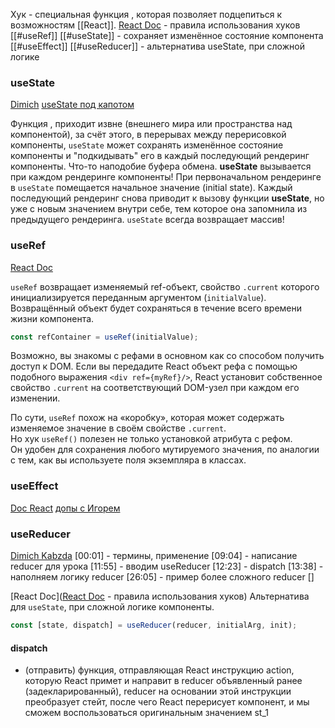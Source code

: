 Хук - специальная функция , которая позволяет подцепиться к возможностям [[React]]. 
[React Doc](https://ru.reactjs.org/docs/hooks-rules.html) - правила использования хуков
[[#useRef]]
[[#useState]] - сохраняет изменённое состояние компонента
[[#useEffect]]
[[#useReducer]] - альтернатива useState, при сложной логике

### useState
[Dimich](https://www.youtube.com/watch?v=XYDfAKQLchk&ab_channel=IT-KAMASUTRA)
[useState под капотом](https://youtu.be/xRe0hbu6qJw)

Функция , приходит извне (внешнего мира или пространства над компонентой), за счёт этого, в перерывах между перерисовкой компоненты, `useState` может сохранять изменённое состояние компоненты и  "подкидывать" его в каждый последующий рендеринг компоненты.
Что-то наподобие буфера обмена.
<b> useState</b> вызывается при каждом рендеринге компоненты!
При первоначальном рендеринге в `useState` помещается начальное значение (initial state). Каждый последующий рендеринг снова приводит к вызову функции <b> useState</b>, но уже с новым значением внутри себе, тем которое она запомнила из предыдущего рендеринга.
`useState` всегда возвращает массив!

### useRef
[React Doc](https://ru.reactjs.org/docs/hooks-reference.html#useref)

`useRef` возвращает изменяемый ref-объект, свойство `.current` которого инициализируется переданным аргументом (`initialValue`). Возвращённый объект будет сохраняться в течение всего времени жизни компонента.
```ts
const refContainer = useRef(initialValue);
```
Возможно, вы знакомы с рефами в основном как со способом получить доступ к DOM. Если вы передадите React объект рефа с помощью подобного выражения `<div ref={myRef}/>`, React установит собственное свойство `.current` на соответствующий DOM-узел при каждом его изменении.

По сути, `useRef` похож на «коробку», которая может содержать изменяемое значение в своём свойстве `.current`.
Но хук `useRef()` полезен не только установкой атрибута с рефом. Он удобен для сохранения любого мутируемого значения, по аналогии с тем, как вы используете поля экземпляра в классах.

### useEffect
[Doc React](https://ru.reactjs.org/docs/hooks-reference.html#useeffect)
[допы с Игорем](https://youtu.be/e2BXRoKARgE?list=PLbLBXDhswD1fUmzCrmp372o9fmOWkxbQK)

### useReducer
[Dimich Kabzda](https://samurai.it-incubator.ru/pc/video-content/watch/60b51cf0f084890015872de8)
[00:01] - термины, применение
[09:04] - написание reducer для урока
[11:55] - вводим useReducer
[12:23] - dispatch
[13:38] - наполняем логику reducer
[26:05] - пример более сложного reducer
[]

[React Doc]([React Doc](https://ru.reactjs.org/docs/hooks-rules.html) - правила использования хуков)
Альтернатива для `useState`, при сложной логике компоненты.
```ts
const [state, dispatch] = useReducer(reducer, initialArg, init);
```

#### dispatch 
- (отправить) функция, отправляющая React инструкцию action, которую React примет и направит в reducer объявленный ранее (задекларированный), reducer на основании этой инструкции преобразует стейт, после чего React перерисует компонент, и мы сможем воспользоваться оригинальным значением st_1

